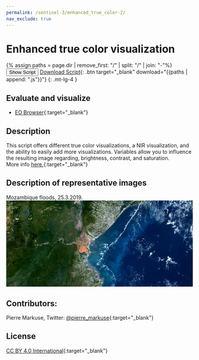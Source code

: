 ```yaml
---
permalink: /sentinel-3/enhanced_true_color-2/
nav_exclude: true
---
```


# Enhanced true color visualization
{% assign paths = page.dir | remove_first: "/" | split: "/" | join: "-"%}
<button class="btn btn-primary" id="toggle-script" onclick="toggleScript()">Show Script</button>
[Download Script](script.js){: .btn target="_blank" download="{{paths | append: ".js"}}"}
{: .mt-lg-4 }

<div id="script" style="display:none;"> 
{% highlight javascript %}
{% include_relative script.js %}
{% endhighlight %}
</div>

## Evaluate and visualize
 - [EO Browser](https://sentinelshare.page.link/XWgR){:target="_blank"}   

## Description
This script offers different true color visualizations, a NIR visualization, and the ability to easily add more visualizations. Variables allow you to influence the resulting image regarding, brightness, contrast, and saturation.  
More info [here.](https://pierre-markuse.net/2019/03/26/sentinel-3-data-visualization-in-eo-browser-using-a-custom-script/){:target="_blank"}

## Description of representative images

Mozambique floods, 25.3.2019. 
![Mozambique floods 2019](fig/fig1.png)

## Contributors:
Pierre Markuse, Twitter: [@pierre_markuse](https://pierre-markuse.net/){:target="_blank"}

## License
[CC BY 4.0 International](https://creativecommons.org/licenses/by/4.0/){:target="_blank"}
